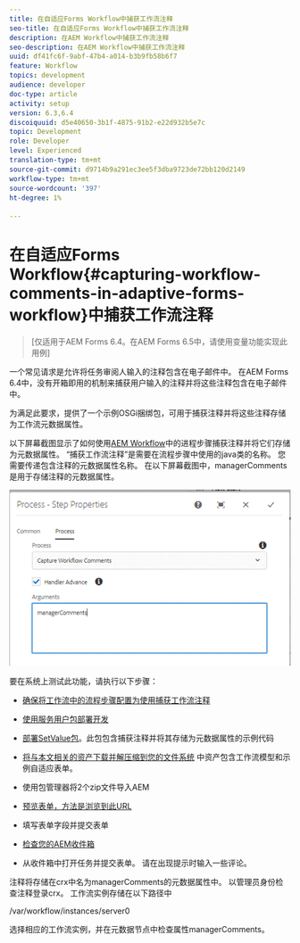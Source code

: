 ```yaml
---
title: 在自适应Forms Workflow中捕获工作流注释
seo-title: 在自适应Forms Workflow中捕获工作流注释
description: 在AEM Workflow中捕获工作流注释
seo-description: 在AEM Workflow中捕获工作流注释
uuid: df41fc6f-9abf-47b4-a014-b3b9fb58b6f7
feature: Workflow
topics: development
audience: developer
doc-type: article
activity: setup
version: 6.3,6.4
discoiquuid: d5e40650-3b1f-4875-91b2-e22d932b5e7c
topic: Development
role: Developer
level: Experienced
translation-type: tm+mt
source-git-commit: d9714b9a291ec3ee5f3dba9723de72bb120d2149
workflow-type: tm+mt
source-wordcount: '397'
ht-degree: 1%

---
```



# 在自适应Forms Workflow{#capturing-workflow-comments-in-adaptive-forms-workflow}中捕获工作流注释

>[仅适用于AEM Forms 6.4。在AEM Forms 6.5中，请使用变量功能实现此用例]

一个常见请求是允许将任务审阅人输入的注释包含在电子邮件中。 在AEM Forms 6.4中，没有开箱即用的机制来捕获用户输入的注释并将这些注释包含在电子邮件中。

为满足此要求，提供了一个示例OSGi捆绑包，可用于捕获注释并将这些注释存储为工作流元数据属性。

以下屏幕截图显示了如何使用[AEM Workflow](http://localhost:4502/editor.html/conf/global/settings/workflow/models/CaptureComments.html)中的进程步骤捕获注释并将它们存储为元数据属性。 “捕获工作流注释”是需要在流程步骤中使用的java类的名称。 您需要传递包含注释的元数据属性名称。 在以下屏幕截图中，managerComments是用于存储注释的元数据属性。

![workflowcomments1](assets/workflowcomments1.gif)

要在系统上测试此功能，请执行以下步骤：
* [确保将工作流中的流程步骤配置为使用捕获工作流注释](http://localhost:4502/editor.html/conf/global/settings/workflow/models/CaptureComments.html)

* [使用服务用户包部署开发](/help/forms/assets/common-osgi-bundles/DevelopingWithServiceUser.jar)

* [部署SetValue包](/help/forms/assets/common-osgi-bundles/SetValueApp.core-1.0-SNAPSHOT.jar)。此包包含捕获注释并将其存储为元数据属性的示例代码

* [将与本文相关的资产下载并解压缩到您的文件系统](assets/capturecomments.zip) 中资产包含工作流模型和示例自适应表单。

* 使用包管理器将2个zip文件导入AEM

* [预览表单，方法是浏览到此URL](http://localhost:4502/content/dam/formsanddocuments/capturecomments/jcr:content?wcmmode=disabled)

* 填写表单字段并提交表单

* [检查您的AEM收件箱](http://localhost:4502/aem/inbox)

* 从收件箱中打开任务并提交表单。 请在出现提示时输入一些评论。

注释将存储在crx中名为managerComments的元数据属性中。 以管理员身份检查注释登录crx。 工作流实例存储在以下路径中

/var/workflow/instances/server0

选择相应的工作流实例，并在元数据节点中检查属性managerComments。

